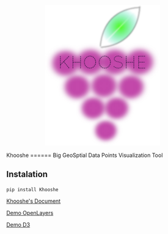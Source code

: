 <p align="center">
  <img src="https://github.com/MBoustani/Khooshe/blob/master/logo.png"  width="300"/>
</p>
Khooshe
======
Big GeoSptial Data Points Visualization Tool


## Instalation
`pip install Khooshe`


[Khooshe's Document](https://github.com/MBoustani/Khooshe/wiki)

[Demo OpenLayers](http://smadha.github.io/khooshe_openlayers.html)

[Demo D3](http://mboustani.github.io/khooshe.html)
